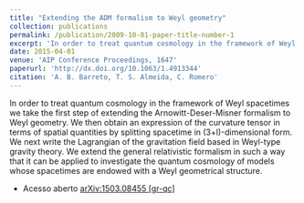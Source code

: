 ```yaml
---
title: "Extending the ADM formalism to Weyl geometry"
collection: publications
permalink: /publication/2009-10-01-paper-title-number-1
excerpt: 'In order to treat quantum cosmology in the framework of Weyl spacetimes we take the first step of extending the Arnowitt-Deser-Misner formalism to Weyl geometry. We then obtain an expression of the curvature tensor in terms of spatial quantities by splitting spacetime in (3+l)-dimensional form. We next write the Lagrangian of the gravitation field based in Weyl-type gravity theory. We extend the general relativistic formalism in such a way that it can be applied to investigate the quantum cosmology of models whose spacetimes are endowed with a Weyl geometrical structure.'
date: 2015-04-01
venue: 'AIP Conference Proceedings, 1647'
paperurl: 'http://dx.doi.org/10.1063/1.4913344'
citation: 'A. B. Barreto, T. S. Almeida, C. Romero'
---
```

In order to treat quantum cosmology in the framework of Weyl spacetimes we take the first step of extending the Arnowitt-Deser-Misner formalism to Weyl geometry. We then obtain an expression of the curvature tensor in terms of spatial quantities by splitting spacetime in (3+l)-dimensional form. We next write the Lagrangian of the gravitation field based in Weyl-type gravity theory. We extend the general relativistic formalism in such a way that it can be applied to investigate the quantum cosmology of models whose spacetimes are endowed with a Weyl geometrical structure.

* Acesso aberto [arXiv:1503.08455 [gr-qc]](https://arxiv.org/pdf/1503.08455.pdf)
